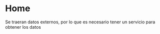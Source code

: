 #  Home

Se traeran datos externos, por lo que es necesario tener un servicio para obtener los datos

